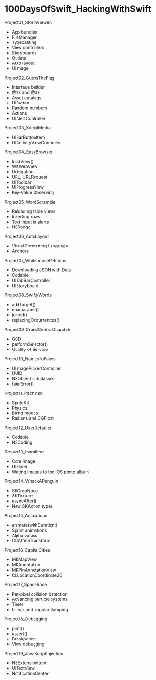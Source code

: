 # 100DaysOfSwift_HackingWithSwift

Project01_StormViewer:
- App bundles
- FileManager
- Typecasting
- View controllers
- Storyboards
- Outlets
- Auto layout
- UIImage

Project02_GuessTheFlag
- Interface builder
- @2x and @3x
- Asset catalogs
- UIButton
- Random numbers
- Actions
- UIAlertController

Project03_SocialMedia
- UIBarButtonItem
- UIActivityViewController.

Project04_EasyBrowser
- loadView()
- WKWebView
- Delegation
- URL, URLRequest
- UIToolbar
- UIProgressView
- Key-Value Observing

Project05_WordScramble
- Reloading table views
- Inserting rows
- Text input in alerts
- NSRange

Project06_AutoLayout
- Visual Formatting Language
- Anchors

Project07_WhitehousePetitions
- Downloading JSON with Data
- Codable
- UITabBarController
- UIStoryboard

Project08_SwiftyWords
- addTarget()
- enumarated()
- joined()
- replacingOccurrences()

Project09_GrandCentralDispatch
- GCD
- performSelector()
- Quality of Service 

Project10_NamesToFaces
- UIImagePickerController
- UUID
- NSObject subclasses
- fatalError()

Project11_Pachinko
- SpriteKit
- Physics
- Blend modes
- Radians and CGFloat

Project12_UserDefaults
- Codable
- NSCoding

Project13_Instafilter
- Core Image
- UISlider
- Writing images to the iOS photo album

Project14_WhackAPenguin
- SKCropNode
- SKTexture
- asyncAfter()
- New SKAction types

Project15_Animations
- animate(withDuration:)
- Sprint animations
- Alpha values
- CGAffineTransform

Project16_CapitalCities
- MKMapView
- MKAnnotation
- MKPinAnnotationView
- CLLocationCoordinate2D

Project17_SpaceRace
- Per-pixel collision detection
- Advancing particle systems
- Timer
- Linear and angular damping

Project18_Debugging
- print()
- assert()
- Breakpoints
- View debugging

Project19_JavaScriptInjection
- NSExtensionItem
- UITextView
- NotificationCenter

